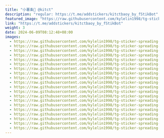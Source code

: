 ```yaml
---
title: "小薯条🍟 @kitct"
description: "regular: https://t.me/addstickers/kitctbaoy_by_fStikBot"
featured_image: "https://raw.githubusercontent.com/kylelin1998/tg-sticker-spreading-worldwide-images/main/img/752bf756-8c92-4bce-9ef4-0eae521767ab.jpg"
link: "https://t.me/addstickers/kitctbaoy_by_fStikBot"
weight: 3
date: 2024-06-09T08:12:48+08:00
images:
  - https://raw.githubusercontent.com/kylelin1998/tg-sticker-spreading-worldwide-images/main/img/752bf756-8c92-4bce-9ef4-0eae521767ab.jpg
  - https://raw.githubusercontent.com/kylelin1998/tg-sticker-spreading-worldwide-images/main/img/ddf431fa-af33-4727-86eb-191107711bdb.jpg
  - https://raw.githubusercontent.com/kylelin1998/tg-sticker-spreading-worldwide-images/main/img/825c17b5-c277-41da-92b4-2b16e854613f.jpg
  - https://raw.githubusercontent.com/kylelin1998/tg-sticker-spreading-worldwide-images/main/img/ea323da2-df77-4ff9-b241-a652180ff1a5.jpg
  - https://raw.githubusercontent.com/kylelin1998/tg-sticker-spreading-worldwide-images/main/img/b9609782-69db-4319-aa76-0aadb0bb11a1.jpg
  - https://raw.githubusercontent.com/kylelin1998/tg-sticker-spreading-worldwide-images/main/img/3fc62db4-235e-4180-8ed4-939df5cd4c7b.jpg
  - https://raw.githubusercontent.com/kylelin1998/tg-sticker-spreading-worldwide-images/main/img/f4c72f04-7f2b-4596-8b3c-475f3855c6db.jpg
  - https://raw.githubusercontent.com/kylelin1998/tg-sticker-spreading-worldwide-images/main/img/802dc2fe-cbe2-40c9-9a06-07849a1860fa.jpg
  - https://raw.githubusercontent.com/kylelin1998/tg-sticker-spreading-worldwide-images/main/img/f2876d68-7a61-4146-999f-c5f9a830316d.jpg
  - https://raw.githubusercontent.com/kylelin1998/tg-sticker-spreading-worldwide-images/main/img/239245fb-b734-48f3-b312-6e0bf002dc36.jpg
  - https://raw.githubusercontent.com/kylelin1998/tg-sticker-spreading-worldwide-images/main/img/2e006500-fc8c-4d12-b9a2-c80325d3b743.jpg
  - https://raw.githubusercontent.com/kylelin1998/tg-sticker-spreading-worldwide-images/main/img/0580f2cd-e340-4fc2-beed-082869981ec4.jpg
  - https://raw.githubusercontent.com/kylelin1998/tg-sticker-spreading-worldwide-images/main/img/ac28d03a-5f12-4755-a187-82774a4572a3.jpg
  - https://raw.githubusercontent.com/kylelin1998/tg-sticker-spreading-worldwide-images/main/img/9f62ffac-a04c-4221-9246-504dc3264ea5.jpg
  - https://raw.githubusercontent.com/kylelin1998/tg-sticker-spreading-worldwide-images/main/img/622c8b2c-09de-423c-b6c7-b71d46e874ec.jpg
  - https://raw.githubusercontent.com/kylelin1998/tg-sticker-spreading-worldwide-images/main/img/a39e42ac-1a50-4869-b0a0-ffd46bef91f7.jpg
  - https://raw.githubusercontent.com/kylelin1998/tg-sticker-spreading-worldwide-images/main/img/b3bb0940-d199-46bb-b837-30df893b6206.jpg
  - https://raw.githubusercontent.com/kylelin1998/tg-sticker-spreading-worldwide-images/main/img/f6c48a34-255b-4a85-acbc-d11b169050c0.jpg
  - https://raw.githubusercontent.com/kylelin1998/tg-sticker-spreading-worldwide-images/main/img/ec29511d-a939-4ce1-85af-9cb1fb81ccee.jpg
  - https://raw.githubusercontent.com/kylelin1998/tg-sticker-spreading-worldwide-images/main/img/e40ebac7-f1e2-4130-85b9-b3c6802d5ca7.jpg
---
```

